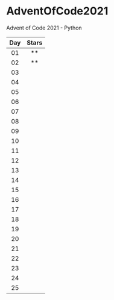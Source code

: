 # AdventOfCode2021
Advent of Code 2021 - Python

| Day   | Stars |
| :--:  | :--:  |
| 01    | **    |
| 02    | **    |
| 03    |       |
| 04    |       |
| 05    |       |
| 06    |       |
| 07    |       |
| 08    |       |
| 09    |       |
| 10    |       |
| 11    |       |
| 12    |       |
| 13    |       |
| 14    |       |
| 15    |       |
| 16    |       |
| 17    |       |
| 18    |       |
| 19    |       |
| 20    |       |
| 21    |       |
| 22    |       |
| 23    |       |
| 24    |       |
| 25    |       |
